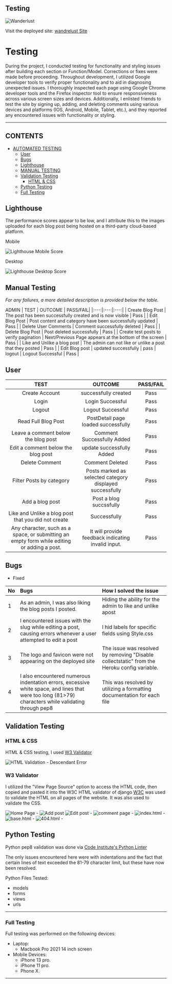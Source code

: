 ## Testing

![Wanderlust](documentation/images/responsive.png)

Visit the deployed site: [wandrelust Site](https://django-wanderlust-96b58b7e2665.herokuapp.com/)


# Testing

During the project, I conducted testing for functionality and styling issues after building each section or Function/Model. Corrections or fixes were made before proceeding. 
Throughout development, I utilized Google developer tools to verify proper functionality and to aid in diagnosing unexpected issues.
I thoroughly inspected each page using Google Chrome developer tools and the Firefox inspector tool to ensure responsiveness across various screen sizes and devices. Additionally, I enlisted friends to test the site by signing up, adding, and deleting comments using various devices and platforms (IOS, Android, Mobile, Tablet, etc.), and they reported any encountered issues with functionality or styling.

___

## CONTENTS

- [AUTOMATED TESTING](#automated-testing)
  - [User](#user)
  - [Bugs](#bugs)
  - [Lighthouse](#lighthouse)
  - [MANUAL TESTING](#manual-testing)
  - [Validation Testing](#validation-testing)
    - [HTML \& CSS](#html--css)
  - [Python Testing](#python-testing)
  - [Full Testing](#full-testing)
  

## Lighthouse

The performance scores appear to be low, and I attribute this to the images uploaded for each blog post being hosted on a third-party cloud-based platform.

Mobile

![Lighthouse Mobile Score](documentation/images/lighthouse_mobile.png)

Desktop

![Lighthouse Desktop Score](documentation/images/lighthouse_desktop.png)

## Manual Testing

*For any failures, a more detailed description is provided below the table.*

ADMIN
| TEST | OUTCOME | PASS/FAIL|
|:---:|:---:|:---:|
| Create Blog Post | The post has been successfully created and is now visible | Pass |
| Edit Blog Post | Post content and category have been successfully updated | Pass |
| Delete User Comments | Comment successfully deleted | Pass |
| Delete Blog Post | Post deleted successfully | Pass |
| Create test posts to verify pagination | Next/Previous Page appears at the bottom of the screen | Pass |
| Like and Unlike a blog post | The admin can not like or unlike a post that they posted | Pass |
| Edit Blog post | updated successfully | pass 
| logout | Logout Successful | Pass |


## User

| TEST | OUTCOME | PASS/FAIL|
|:---:|:---:|:---:|
| Create Account | successfully created | Pass |
| Login | Login Successful | Pass |
| Logout | Logout Successful | Pass |
| Read Full Blog Post | PostDetail page loaded successfully | Pass |
| Leave a comment below the blog post | Comment Successfully Added| Pass |
| Edit a comment below the blog post | update successfully Added | Pass |
| Delete Comment | Comment Deleted | Pass |
| Filter Posts by category | Posts marked as selected category displayed successfully | Pass |
| Add a blog post | Post a blog succssfully | Pass |
| Like and Unlike a blog post that you did not create | Successfully | Pass |
| Any character, such as a space, or submitting an empty form while editing or adding a post. | It will provide feedback indicating invalid input. | Pass|


## Bugs 
- Fixed

| No | Bugs | How I solved the issue |
| :--- | :--- | :--- |
| 1 | As an admin, I was also liking the blog posts I posted. | Hiding the ability for the admin to like and unlike apost |
| 2 | I encountered issues with the slug while editing a post, causing errors whenever a user attempted to edit a post | I hid labels for specific fields using Style.css |
|3 | The logo and favicon were not appearing on the deployed site | The issue was resolved by removing "Disable collectstatic" from the Heroku config variable. |
| 4 | I also encountered numerous indentation errors, excessive white space, and lines that were too long (81>79) characters while validating through pep8 | This was resolved by utilizing a formatting documentation for each file |



## Validation Testing

### HTML & CSS

HTML & CSS testing, I used [W3 Validator](https://validator.w3.org/)


![HTML Validation - Descendant Error](documentation/testing_documentation/validation/base.html_button_descendant.png)

### W3 Validator

I utilized the "View Page Source" option to access the HTML code, then copied and pasted it into the W3C HTML validator of django 
 [W3C](https://validator.w3.org/) was used to validate the HTML on all pages of the website. It was also used to validate the CSS.

![Home Page](/documentation/testing/w3/home_validated%20(2).png) - 
![Add post](/documentation/testing/w3/edit_validate.png)
![Edit post](/documentation/testing/w3/edit_validate.png) - 
![comment page](/documentation/testing/w3/comment_validated%20(2).png) -
![index.html](/documentation/testing/w3/) -
![base.html](/documentation/testing/w3/base_html.png) -
![404.html](/documentation/testing/w3/404_Html.png) - 

## Python Testing

Python pep8 validation was done via [Code Institute's Python Linter](https://pep8ci.herokuapp.com/)

The only issues encountered here were with indentations and the fact that certain lines of text exceeded the 81-79 character limit, but these have now been resolved.

Python Files Tested:

- models
- forms
- views
- urls

___

### Full Testing

Full testing was performed on the following devices:

* Laptop:
  * Macbook Pro 2021 14 inch screen
* Mobile Devices:
  * iPhone 13 pro.
  * iPhone 11 pro.
  * Phone X.

___
